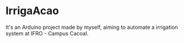 # IrrigaAcao
It's an Arduino project made by myself, aiming to automate a irrigation system at IFRO - Campus Cacoal.
